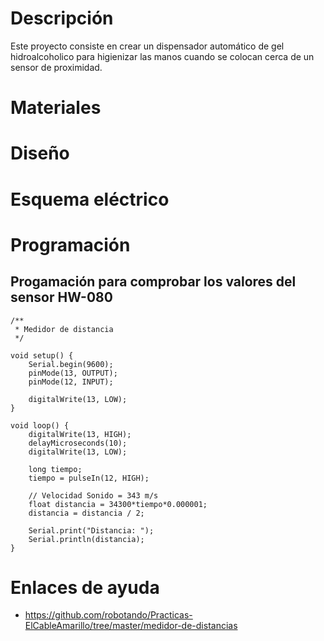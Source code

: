 # Descripción

Este proyecto consiste en crear un dispensador automático de gel hidroalcoholico para higienizar las manos cuando se colocan cerca de un sensor de proximidad.

# Materiales

# Diseño

# Esquema eléctrico

# Programación

## Progamación para comprobar los valores del sensor HW-080

```arduino
/**
 * Medidor de distancia
 */

void setup() {
    Serial.begin(9600);
    pinMode(13, OUTPUT);
    pinMode(12, INPUT);
    
    digitalWrite(13, LOW);
}

void loop() {
    digitalWrite(13, HIGH);
    delayMicroseconds(10);
    digitalWrite(13, LOW);
    
    long tiempo;
    tiempo = pulseIn(12, HIGH);
    
    // Velocidad Sonido = 343 m/s
    float distancia = 34300*tiempo*0.000001;
    distancia = distancia / 2;
    
    Serial.print("Distancia: ");
    Serial.println(distancia);
}

```

# Enlaces de ayuda

* https://github.com/robotando/Practicas-ElCableAmarillo/tree/master/medidor-de-distancias



